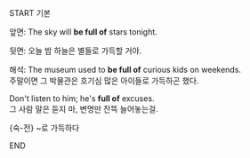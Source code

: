 START
기본

앞면:
The sky will **be full of** stars tonight.

뒷면:
오늘 밤 하늘은 별들로 가득할 거야.

해석:
The museum used to **be full of** curious kids on weekends.  
주말이면 그 박물관은 호기심 많은 아이들로 가득하곤 했다.  

Don't listen to him; he's **full of** excuses.  
그 사람 말은 듣지 마, 변명만 잔뜩 늘어놓는걸.

{숙-전} ~로 가득하다
<!--ID: 1744881334083-->
END